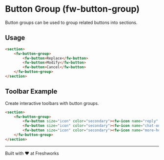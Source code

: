# Button Group  (fw-button-group)
Button groups can be used to group related buttons into sections.

## Usage
```html live
<section>
    <fw-button-group>
        <fw-button>Replace</fw-button>
        <fw-button>Modify</fw-button>
        <fw-button>Cancel</fw-button>
    </fw-button-group>
</section>
`````
## Toolbar Example
Create interactive toolbars with button groups.
```html live
<section>
    <fw-button-group>
        <fw-button size="icon" color="secondary"><fw-icon name="reply" color="black"></fw-icon> </fw-button>
        <fw-button size="icon" color="secondary"><fw-icon name="chat-online" color="black"></fw-icon> </fw-button>
        <fw-button size="icon" color="secondary"><fw-icon name="more-horizontal" color="black"></fw-icon> </fw-button>
    </fw-button-group>
</section>
```


----------------------------------------------

Built with ❤ at Freshworks